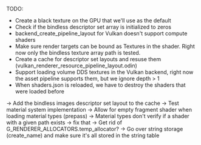 TODO:
- Create a black texture on the GPU that we'll use as the default 
- Check if the bindless descriptor set array is initialized to zeros
- backend_create_pipeline_layout for Vulkan doesn't support compute shaders
- Make sure render targets can be bound as Textures in the shader. Right now only the bindless texture array path is tested.
- Create a cache for descriptor set layouts and resuse them (vulkan_renderer_resource_pipeline_layout.odin)
- Support loading volume DDS textures in the Vulkan backend, right now the asset pipeline supports them, but we ignore depth > 1
- When shaders.json is reloaded, we have to destroy the shaders that were loaded before

-> Add the bindless images descriptor set layout to the cache
-> Test material system implementation
-> Allow for empty fragment shader when loading material types (prepass)
-> Material types don't verify if a shader with a given path exists -> fix that
-> Get rid of G_RENDERER_ALLOCATORS.temp_allocator?
-> Go over string storage (create_name) and make sure it's all stored in the string table
